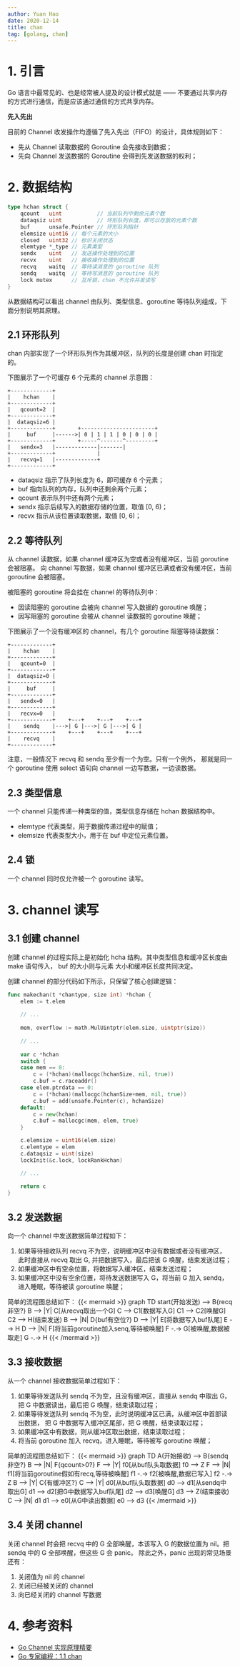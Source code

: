 ```yaml
---
author: Yuan Hao
date: 2020-12-14
title: chan
tag: [golang, chan]
---
```


# 1. 引言
Go 语言中最常见的、也是经常被人提及的设计模式就是 —— 不要通过共享内存的方式进行通信，而是应该通过通信的方式共享内存。

**先入先出**

目前的 Channel 收发操作均遵循了先入先出（FIFO）的设计，具体规则如下：
- 先从 Channel 读取数据的 Goroutine 会先接收到数据；
- 先向 Channel 发送数据的 Goroutine 会得到先发送数据的权利；

# 2. 数据结构
```go
type hchan struct {
	qcount   uint           // 当前队列中剩余元素个数
	dataqsiz uint           // 环形队列长度，即可以存放的元素个数
	buf      unsafe.Pointer // 环形队列指针
	elemsize uint16 // 每个元素的大小
	closed   uint32 // 标识关闭状态
	elemtype *_type // 元素类型
	sendx    uint   // 发送操作处理到的位置
	recvx    uint   // 接收操作处理到的位置
	recvq    waitq  // 等待读消息的 goroutine 队列
	sendq    waitq  // 等待写消息的 goroutine 队列
	lock mutex      // 互斥锁，chan 不允许并发读写
}
```
从数据结构可以看出 channel 由队列、类型信息、goroutine 等待队列组成，下面分别说明其原理。

## 2.1 环形队列
chan 内部实现了一个环形队列作为其缓冲区，队列的长度是创建 chan 时指定的。

下图展示了一个可缓存 6 个元素的 channel 示意图：

```
+-------------+
|    hchan    |
+-------------+
|   qcount=2  |
+-------------+
|  dataqsiz=6 |
+-------------+       +-----------------------+
|     buf     |------>| 0 | 1 | 1 | 0 | 0 | 0 |             
+-------------+       +-----^-------^---------+
|   sendx=3   |-------------|-------|    
+-------------+             |       
|   recvq=1   |-------------+
+-------------+
```

<!-- 
![with-buf.png](/golang/data-structure/chan/with-buf.png)
-->

- dataqsiz 指示了队列长度为 6，即可缓存 6 个元素；
- buf 指向队列的内存，队列中还剩余两个元素；
- qcount 表示队列中还有两个元素；
- sendx 指示后续写入的数据存储的位置，取值 [0, 6)；
- recvx 指示从该位置读取数据，取值 [0, 6)；

## 2.2 等待队列
从 channel 读数据，如果 channel 缓冲区为空或者没有缓冲区，当前 goroutine 会被阻塞。
向 channel 写数据，如果 channel 缓冲区已满或者没有缓冲区，当前 goroutine 会被阻塞。

被阻塞的 goroutine 将会挂在 channel 的等待队列中：
- 因读阻塞的 goroutine 会被向 channel 写入数据的 goroutine 唤醒；
- 因写阻塞的 goroutine 会被从 channel 读数据的 goroutine 唤醒；

下图展示了一个没有缓冲区的 channel，有几个 goroutine 阻塞等待读数据：

```
+-------------+
|    hchan    |
+-------------+
|   qcount=0  |
+-------------+
|  dataqsiz=0 |
+-------------+
|     buf     |      
+-------------+
|   sendx=0   |
+-------------+ 
|   recvx=0   |
+-------------+    +---+    +---+    +---+
|    sendq    |--->| G |--->| G |--->| G |       
+-------------+    +---+    +---+    +---+
|    recvq    |
+-------------+
```
<!--  
![with-waitq.png](/golang/data-structure/chan/with-waitq.png)
-->

注意，一般情况下 recvq 和 sendq 至少有一个为空。只有一个例外，
那就是同一个 goroutine 使用 select 语句向 channel 一边写数据，一边读数据。

## 2.3 类型信息
一个 channel 只能传递一种类型的值，类型信息存储在 hchan 数据结构中。
- elemtype 代表类型，用于数据传递过程中的赋值；
- elemsize 代表类型大小，用于在 buf 中定位元素位置。

## 2.4 锁
一个 channel 同时仅允许被一个 goroutine 读写。

# 3. channel 读写

## 3.1 创建 channel
创建 channel 的过程实际上是初始化 hcha 结构。其中类型信息和缓冲区长度由 make 语句传入，
buf 的大小则与元素 大小和缓冲区长度共同决定。

创建 channel 的部分代码如下所示，只保留了核心创建逻辑：
```go
func makechan(t *chantype, size int) *hchan {
    elem := t.elem
    
    // ...
    
	mem, overflow := math.MulUintptr(elem.size, uintptr(size))
    
    // ...
    
	var c *hchan
	switch {
	case mem == 0:
		c = (*hchan)(mallocgc(hchanSize, nil, true))
		c.buf = c.raceaddr()
	case elem.ptrdata == 0:
		c = (*hchan)(mallocgc(hchanSize+mem, nil, true))
		c.buf = add(unsafe.Pointer(c), hchanSize)
	default:
		c = new(hchan)
		c.buf = mallocgc(mem, elem, true)
	}

	c.elemsize = uint16(elem.size)
	c.elemtype = elem
	c.dataqsiz = uint(size)
	lockInit(&c.lock, lockRankHchan)

    // ...
    
	return c
}
```

## 3.2 发送数据

向一个 channel 中发送数据简单过程如下：
1. 如果等待接收队列 recvq 不为空，说明缓冲区中没有数据或者没有缓冲区，
   此时直接从 recvq 取出 G, 并把数据写入，最后把该 G 唤醒，结束发送过程；
2. 如果缓冲区中有空余位置，将数据写入缓冲区，结束发送过程；
3. 如果缓冲区中没有空余位置，将待发送数据写入 G，将当前 G 加入 sendq，进入睡眠，等待被读 goroutine 唤醒；

简单的流程图总结如下：
{{< mermaid >}}
graph TD
start(开始发送) --> B{recq非空?}
B --> |Y| C[从recvq取出一个G]
C --> C1[数据写入G]
C1 --> C2[唤醒G]
C2 --> H(结束发送)
B --> |N| D{buf有空位?}
D --> |Y| E[将数据写入buf队尾]
E --> H
D --> |N| F[将当前goroutine加入senq,等待被唤醒]
F -.-> G[被唤醒,数据被取走]
G -.-> H
{{< /mermaid >}}

## 3.3 接收数据

从一个 channel 接收数据简单过程如下：
1. 如果等待发送队列 sendq 不为空，且没有缓冲区，直接从 sendq 中取出 G，
   把 G 中数据读出，最后把 G 唤醒，结束读取过程；
2. 如果等待发送队列 sendq 不为空，此时说明缓冲区已满，从缓冲区中首部读出数据，
   把 G 中数据写入缓冲区尾部，把 G 唤醒，结束读取过程；
3. 如果缓冲区中有数据，则从缓冲区取出数据，结束读取过程；
4. 将当前 goroutine 加入 recvq，进入睡眠，等待被写 goroutine 唤醒；

简单的流程图总结如下：
{{< mermaid >}}
graph TD
A(开始接收) --> B{sendq非空?}
B --> |N| F{qcount>0?}
F --> |Y| f0[从buf队头取数据]
f0 --> Z
F --> |N| f1[将当前goroutine假如有recq,等待被唤醒]
f1 -.-> f2[被唤醒,数据已写入]
f2 -.-> Z
B --> |Y| C{有缓冲区?}
C --> |Y| d0[从buf队头取数据]
d0 --> d1[从sendq中取出G]
d1 --> d2[把G中数据写入buf队尾]
d2 --> d3[唤醒G]
d3 --> Z(结束接收)
C --> |N| d1
d1 --> e0[从G中读出数据]
e0 --> d3
{{< /mermaid >}}

## 3.4 关闭 channel

关闭 channel 时会把 recvq 中的 G 全部唤醒，本该写入 G 的数据位置为 nil。把 sendq 中的 G 全部唤醒，但这些 G 会 panic。
除此之外，panic 出现的常见场景还有：
1. 关闭值为 nil 的 channel
2. 关闭已经被关闭的 channel
3. 向已经关闭的 channel 写数据

# 4. 参考资料
- [Go Channel 实现原理精要](https://draveness.me/golang/docs/part3-runtime/ch06-concurrency/golang-channel/)
- [Go 专家编程：1.1 chan](https://www.bookstack.cn/read/GoExpertProgramming/chapter01-1.1-chan.md)